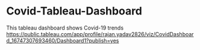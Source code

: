 # Covid-Tableau-Dashboard
This tableau dashboard shows Covid-19 trends 
https://public.tableau.com/app/profile/rajan.yadav2826/viz/CovidDashboard_16747307693460/Dashboard1?publish=yes
